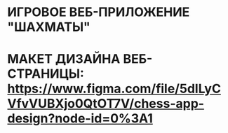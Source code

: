 # ИГРОВОЕ ВЕБ-ПРИЛОЖЕНИЕ "ШАХМАТЫ"
# МАКЕТ ДИЗАЙНА ВЕБ-СТРАНИЦЫ: https://www.figma.com/file/5dlLyCVfvVUBXjo0QtOT7V/chess-app-design?node-id=0%3A1
